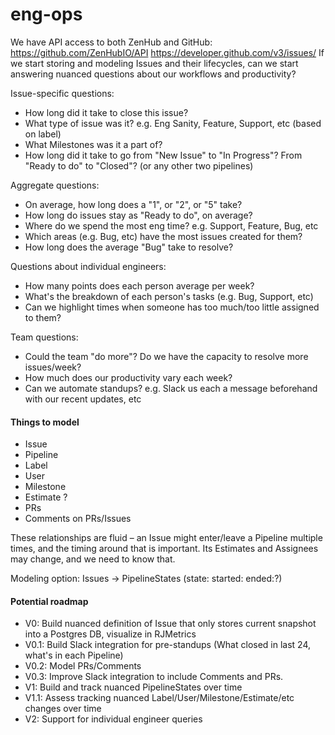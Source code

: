 # eng-ops

We have API access to both ZenHub and GitHub:
https://github.com/ZenHubIO/API
https://developer.github.com/v3/issues/
If we start storing and modeling Issues and their lifecycles, can we start answering nuanced questions about our workflows and productivity?

Issue-specific questions:

* How long did it take to close this issue?
* What type of issue was it? e.g. Eng Sanity, Feature, Support, etc (based on label)
* What Milestones was it a part of?
* How long did it take to go from "New Issue" to "In Progress"? From "Ready to do" to "Closed"? (or any other two pipelines)


Aggregate questions:

* On average, how long does a "1", or "2", or "5" take?
* How long do issues stay as "Ready to do", on average?
* Where do we spend the most eng time? e.g. Support, Feature, Bug, etc
* Which areas (e.g. Bug, etc) have the most issues created for them?
* How long does the average "Bug" take to resolve?

Questions about individual engineers:

* How many points does each person average per week?
* What's the breakdown of each person's tasks (e.g. Bug, Support, etc)
* Can we highlight times when someone has too much/too little assigned to them?


Team questions:

* Could the team "do more"? Do we have the capacity to resolve more issues/week?
* How much does our productivity vary each week?
* Can we automate standups? e.g. Slack us each a message beforehand with our recent updates, etc


#### Things to model

* Issue
* Pipeline
* Label
* User
* Milestone
* Estimate ?
* PRs
* Comments on PRs/Issues

These relationships are fluid – an Issue might enter/leave a Pipeline multiple times, and the timing around that is important. Its Estimates and Assignees may change, and we need to know that.

Modeling option: Issues -> PipelineStates (state: started: ended:?)


#### Potential roadmap

* V0: Build nuanced definition of Issue that only stores current snapshot into a Postgres DB, visualize in RJMetrics
* V0.1: Build Slack integration for pre-standups (What closed in last 24, what's in each Pipeline)
* V0.2: Model PRs/Comments
* V0.3: Improve Slack integration to include Comments and PRs.
* V1: Build and track nuanced PipelineStates over time
* V1.1: Assess tracking nuanced Label/User/Milestone/Estimate/etc changes over time
* V2: Support for individual engineer queries

